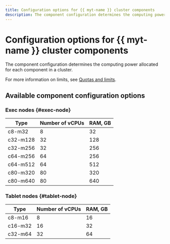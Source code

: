 ```yaml
---
title: Configuration options for {{ myt-name }} cluster components
description: The component configuration determines the computing power allocated for each component in a {{ myt-name }} cluster.
---
```


# Configuration options for {{ myt-name }} cluster components

The component configuration determines the computing power allocated for each component in a cluster.

For more information on limits, see [Quotas and limits](limits.md).

## Available component configuration options

### Exec nodes {#exec-node}

| Type | Number of vCPUs | RAM, GB |
|--------|-----------------|---------|
| c8-m32 | 8 | 32 |
| c32-m128 | 32 | 128 |
| c32-m256 | 32 | 256 |
| c64-m256 | 64 | 256 |
| c64-m512 | 64 | 512 |
| c80-m320 | 80 | 320 |
| c80-m640 | 80 | 640 |

### Tablet nodes {#tablet-node}

| Type | Number of vCPUs | RAM, GB |
|--------|-----------------|---------|
| c8-m16 | 8 | 16 |
| c16-m32 | 16 | 32 |
| c32-m64 | 32 | 64 |